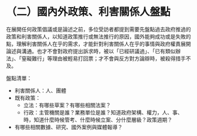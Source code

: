 # （二）國內外政策、利害關係人盤點

在展開任何政策倡議或是論述之前，多位受訪者都提到需要先盤點過去政府推過的政策和利害關係人，以知道政策推行或無法推行的原因，國外能夠成功或是失敗的點，理解利害關係人在乎的需求，才能針對利害關係人在乎的事情與政府權責展開論述與溝通。也才不會對政府提出訴求時，被以「已經研議過」、「已有類似辦法」、「窒礙難行」等理由被輕易打回票；才不會與反方對方論辯時，被殺得措手不及。

盤點清單：

* 利害關係人：人、團體
* 既有政策：
  * 立法：有哪些草案？有哪些相關法案？
  * 行政：主管機關是誰？業務單位是誰？知道政府架構、權力，人、事、時，知道什麼時候管考、什麼時候立案、分什麼層級？政策週期？
* 有哪些相關數據、研究、國外案例與媒體報導？

